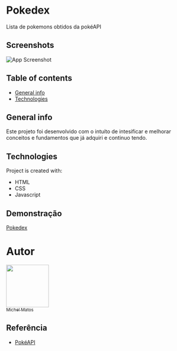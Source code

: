 # Pokedex

Lista de pokemons obtidos da pokéAPI


## Screenshots

![App Screenshot](https://images.prismic.io/portfoliodev/753434b0-f124-4848-9b42-076b30bfaaed_pokdex.jpg?auto=compress,format)


## Table of contents
* [General info](#general-info)
* [Technologies](#technologies)

## General info
Este projeto foi desenvolvido com o intuíto de intesificar e melhorar conceitos e 
fundamentos que já adquiri e continuo tendo.

## Technologies
Project is created with:
* HTML
* CSS
* Javascript


## Demonstração

[Pokedex](https://pong-game-michel.vercel.app/)

# Autor

[<img src="https://avatars.githubusercontent.com/u/63553960?v=4" width=115><br><sub>Michel Matos</sub>](https://https://github.com/M1CH3lM4705)

## Referência

 - [PokéAPI](https://pokeapi.co/)